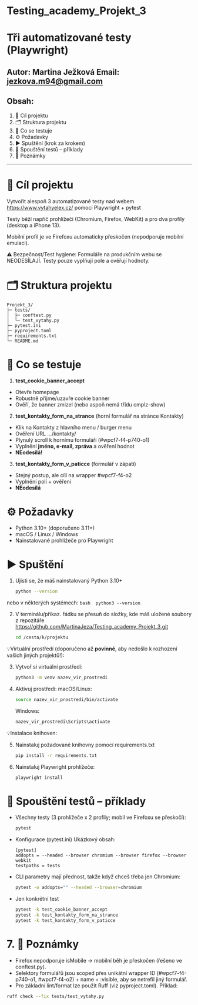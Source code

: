 # Testing_academy_Projekt_3

# Tři automatizované testy (Playwright)

Autor: Martina Ježková
Email: jezkova.m94@gmail.com
----------------------------------------------------------

## Obsah: 
1. 🎯 Cíl projektu
2. 🗂 Struktura projektu
3. 🤖 Co se testuje
4. ⚙️ Požadavky
5. ▶️ Spuštění (krok za krokem)
6. 🧪 Spouštění testů – příklady
7. 📝 Poznámky

----------------------------------------------------------

# 🎯 Cíl projektu

Vytvořit alespoň 3 automatizované testy nad webem https://www.vytahyelex.cz/ 
pomocí Playwright + pytest

Testy běží napříč prohlížeči (Chromium, Firefox, WebKit) a pro dva profily (desktop a iPhone 13). 

Mobilní profil je ve Firefoxu automaticky přeskočen (nepodporuje mobilní emulaci).

⚠️ Bezpečnost/Test hygiene: Formuláře na produkčním webu se NEODESÍLAJÍ.
Testy pouze vyplňují pole a ověřují hodnoty.


# 🗂 Struktura projektu

```
Projekt_3/
├─ tests/
│  ├─ conftest.py
│  └─ test_vytahy.py
├─ pytest.ini
├─ pyproject.toml
├─ requirements.txt
└─ README.md
```

# 🤖 Co se testuje

1. **test_cookie_banner_accept**

- Otevře homepage
- Robustně přijme/uzavře cookie banner 
- Ověří, že banner zmizel (nebo aspoň nemá třídu cmplz-show)

2. **test_kontakty_form_na_strance**
(horní formulář na stránce Kontakty)

- Klik na Kontakty z hlavního menu / burger menu
- Ověření URL .../kontakty/
- Plynulý scroll k hornímu formuláři (#wpcf7-f4-p740-o1)
- Vyplnění **jméno, e-mail, zpráva** a ověření hodnot
- **NEodesílá!**

3. **test_kontakty_form_v_paticce**
(formulář v zápatí)

- Stejný postup, ale cílí na wrapper #wpcf7-f4-o2
- Vyplnění polí + ověření
- **NEodesílá**

# ⚙️ Požadavky

- Python 3.10+ (doporučeno 3.11+)
- macOS / Linux / Windows
- Nainstalované prohlížeče pro Playwright

# ▶️ Spuštění
1. Ujisti se, že máš nainstalovaný Python 3.10+
    ```bash
    python --version
    ```

  nebo v některých systémech:
    ```bash 
    python3 --version
    ```

2. V terminálu/příkaz. řádku se přesuň do složky, kde máš uložené soubory
  z repozitáře https://github.com/MartinaJeza/Testing_academy_Projekt_3.git
    ```bash 
    cd /cesta/k/projektu
    ```

💡Virtuální prostředí 
(doporučeno až **povinné**, aby nedošlo k rozhození vašich jiných projektů!):

3. Vytvoř si virtuální prostředí:
    ```bash 
    python3 -m venv nazev_vir_prostredi
    ```

4. Aktivuj prostředí: 
    macOS/Linux:
    ```bash
    source nazev_vir_prostredi/bin/activate
    ```

    Windows:
    ```bash 
    nazev_vir_prostredi\Scripts\activate
    ```

💡Instalace knihoven:

5. Nainstaluj požadované knihovny pomocí requirements.txt
    ```bash 
    pip install -r requirements.txt
    ```

6. Nainstaluj Playwright prohlížeče:
    ```bash
    playwright install
    ```

# 🧪 Spouštění testů – příklady 

- Všechny testy (3 prohlížeče x 2 profily; mobil ve Firefoxu se přeskočí):
    ```bash 
    pytest
    ```

- Konfigurace (pytest.ini)
    Ukázkový obsah: 
    ```
    [pytest]
    addopts = --headed --browser chromium --browser firefox --browser webkit
    testpaths = tests
    ```

- CLI parametry mají přednost, takže když chceš třeba jen Chromium:
    ```bash
    pytest -o addopts="" --headed --browser=chromium
    ```

- Jen konkrétní test
    ```bash
    pytest -k test_cookie_banner_accept
    pytest -k test_kontakty_form_na_strance
    pytest -k test_kontakty_form_v_paticce
    ```


# 7. 📝 Poznámky

- Firefox nepodporuje isMobile → mobilní běh je přeskočen (řešeno ve conftest.py).
- Selektory formulářů jsou scoped přes unikátní wrapper ID (#wpcf7-f4-p740-o1, #wpcf7-f4-o2) + name + :visible, aby se netrefil jiný formulář.
- Pro základní lint/format lze použít Ruff (viz pyproject.toml).
Příklad: 
 ```bash
 ruff check --fix tests/test_vytahy.py
 ```


